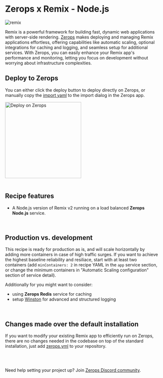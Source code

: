 # Zerops x Remix - Node.js

![remix](https://github.com/zeropsio/recipe-shared-assets/blob/main/covers/cover-remix.png)

Remix is a powerful framework for building fast, dynamic web applications with server-side rendering. [Zerops](https://zerops.io) makes deploying and managing Remix applications effortless, offering capabilities like automatic scaling, optional integrations for caching and logging, and seamless setup for additional services. With Zerops, you can easily enhance your Remix app's performance and monitoring, letting you focus on development without worrying about infrastructure complexities.

## Deploy to Zerops

You can either click the deploy button to deploy directly on Zerops, or manually copy the [import yaml](https://github.com/zeropsio/recipe-remix-nodejs/blob/main/zerops-project-import.yml) to the import dialog in the Zerops app.

<a href="https://app.zerops.io/recipe/remix-nodejs">
    <img width="250" alt="Deploy on Zerops" src="https://github.com/zeropsio/recipe-shared-assets/blob/main/deploy-button/deploy-button.png">
</a>

<br/>
<br/>

## Recipe features
- A Node.js version of Remix v2 running on a load balanced **Zerops Node.js** service.

<br/>

## Production vs. development
This recipe is ready for production as is, and will scale horizontally by adding more containers in case of high traffic surges. If you want to achieve the highest baseline reliability and resiliace, start with at least two containers (add `minContainers: 2` in recipe YAML in the `app` service section, or change the minimum containers in "Automatic Scaling configuration" section of service detail).

Additionally for you might want to consider:
- using **Zerops Redis** service for caching
- setup [Winston](https://github.com/winstonjs/winston) for advanced and structured logging

<br/>

## Changes made over the default installation
If you want to modify your existing Remix app to efficiently run on Zerops, there are no changes needed in the codebase on top of the standard installation, just add [zerops.yml](https://github.com/zeropsio/recipe-remix-nodejs/blob/main/zerops.yml) to your repository.

<br/>
<br/>

Need help setting your project up? Join [Zerops Discord community](https://discord.com/invite/WDvCZ54).

